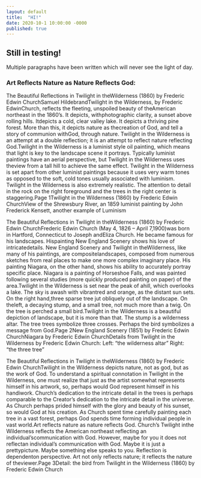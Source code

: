 ```yaml
---
layout: default
title:  "HI!"
date: 2020-10-1 10:00:00 -0000
published: true
---
```


## Still in testing!

Multiple paragraphs have been written which will never see the light of day. 


### Art Reflects Nature as Nature Reflects God:
The Beautiful Reflections in Twilight in theWilderness (1860) by Frederic Edwin ChurchSamuel HildebrandTwilight in the Wilderness, by Frederic EdwinChurch, reflects the fleeting, unspoiled beauty of theAmerican northeast in the 1860’s. It depicts, withphotographic clarity, a sunset above rolling hills. Itdepicts a cold, clear valley lake. It depicts a thriving pine forest. More than this, it depicts nature as thecreation of God, and tell a story of communion withGod, through nature. Twilight in the Wilderness is an attempt at a double reflection; it is an attempt to reflect nature reflecting God.Twilight in the Wilderness is a luminist style oil painting, which means that light is key to the landscape scene it portrays. Typically luminist paintings have an aerial perspective, but  Twilight in the Wilderness uses theview from a tall hill to achieve the same effect. Twilight in the Wilderness is set apart from other luminist paintings because it uses very warm tones as opposed to the soft, cold tones usually associated with luminism.  Twilight in the Wilderness is also extremely realistic. The attention to detail in the rock on the right foreground and the trees in the right center is staggering.Page 1Twilight in the Wilderness (1860) by Frederic Edwin ChurchView of the Shrewsbury River, an 1859 luminist painting by John Frederick Kensett, another example of Luminism

The Beautiful Reflections in Twilight in theWilderness (1860) by Frederic Edwin ChurchFrederic Edwin Church (May 4, 1826 – April 7,1900)was born in Hartford, Connecticut to Joseph andEliza Church. He became famous for his landscapes. Hispainting New England Scenery shows his love of intricatedetails.  New England Scenery and Twilight in theWilderness, like many of his paintings, are compositelandscapes, composed from numerous sketches from real places to make one more complex imaginary place. His painting Niagara, on the other hand, shows his ability to accurately portray specific place. Niagara is a painting of Horseshoe Falls, and was painted following several studies (more quickly produced painting on paper) of the area.Twilight in the Wilderness is set near the peak of ahill, which overlooks a lake. The sky is awash with vibrantred and orange, as the distant sun sets. On the right hand,three sparse tree jut obliquely out of the landscape. On theleft, a decaying stump, and a small tree, not much more than a twig. On the tree is perched a small bird.Twilight in the Wilderness is a beautiful depiction of landscape, but it is more than that. The stump is a wilderness altar. The tree trees symbolize three crosses. Perhaps the bird symbolizes a message from God.Page 2New England Scenery (1851) by Frederic Edwin ChurchNiagara by Frederic Edwin ChurchDetails from Twilight in the Wilderness by Frederic Edwin Church: Left: “the wilderness altar” Right: “the three tree”

The Beautiful Reflections in Twilight in theWilderness (1860) by Frederic Edwin ChurchTwilight in the Wilderness depicts nature, not as god, but as the work of God. To understand a spiritual connotation in Twilight in the Wilderness, one must realize that just as the artist somewhat represents himself in his artwork, so, perhaps would God represent himself in his handiwork. Church’s dedication to the intricate detail in the trees is perhaps comparable to the Creator’s dedication to the intricate detail in the universe. As Church perhaps prided himself with the glory and beauty of his sunset, so would God at his creation. As Church spent time carefully painting each tree in a vast forest, perhaps God spends time forming individual people in vast world.Art reflects nature as nature reflects God. Church’s Twilight inthe Wilderness reflects the American northeast reflecting an individual’scommunication with God. However, maybe for you it does not reflectan individual’s communication with God. Maybe it is just a prettypicture. Maybe something else speaks to you. Reflection is dependenton perspective. Art not only reflects nature; it reflects the nature of theviewer.Page 3Detail: the bird from Twilight in the Wilderness (1860) by Frederic Edwin Church
